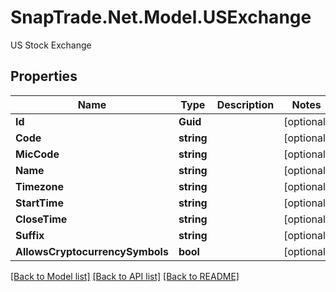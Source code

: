 # SnapTrade.Net.Model.USExchange
US Stock Exchange

## Properties

Name | Type | Description | Notes
------------ | ------------- | ------------- | -------------
**Id** | **Guid** |  | [optional] 
**Code** | **string** |  | [optional] 
**MicCode** | **string** |  | [optional] 
**Name** | **string** |  | [optional] 
**Timezone** | **string** |  | [optional] 
**StartTime** | **string** |  | [optional] 
**CloseTime** | **string** |  | [optional] 
**Suffix** | **string** |  | [optional] 
**AllowsCryptocurrencySymbols** | **bool** |  | [optional] 

[[Back to Model list]](../README.md#documentation-for-models) [[Back to API list]](../README.md#documentation-for-api-endpoints) [[Back to README]](../README.md)

